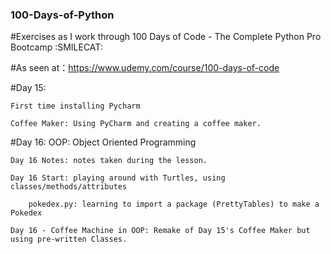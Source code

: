 ### 100-Days-of-Python

#Exercises as I work through 100 Days of Code - The Complete Python Pro Bootcamp :SMILECAT:

#As seen at：https://www.udemy.com/course/100-days-of-code



 #Day 15:
 
    First time installing Pycharm

    Coffee Maker: Using PyCharm and creating a coffee maker.
  
  
 #Day 16: OOP: Object Oriented Programming
 
    Day 16 Notes: notes taken during the lesson.
  
    Day 16 Start: playing around with Turtles, using classes/methods/attributes
  
        pokedex.py: learning to import a package (PrettyTables) to make a Pokedex
      
    Day 16 - Coffee Machine in OOP: Remake of Day 15's Coffee Maker but using pre-written Classes.
  
  
  
     
